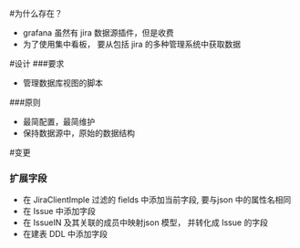 #为什么存在？
- grafana 虽然有 jira 数据源插件，但是收费
- 为了使用集中看板， 要从包括 jira 的多种管理系统中获取数据


#设计
###要求
- 管理数据库视图的脚本

###原则
- 最简配置，最简维护
- 保持数据源中，原始的数据结构

#变更
### 扩展字段
- 在 JiraClientImple 过滤的 fields 中添加当前字段, 要与json 中的属性名相同
- 在 Issue 中添加字段
- 在 IssueIN 及其关联的成员中映射json 模型， 并转化成 Issue 的字段
- 在建表 DDL 中添加字段

